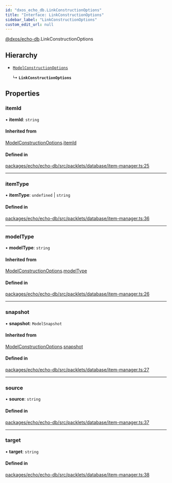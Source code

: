 ```yaml
---
id: "dxos_echo_db.LinkConstructionOptions"
title: "Interface: LinkConstructionOptions"
sidebar_label: "LinkConstructionOptions"
custom_edit_url: null
---
```


[@dxos/echo-db](../modules/dxos_echo_db.md).LinkConstructionOptions

## Hierarchy

- [`ModelConstructionOptions`](dxos_echo_db.ModelConstructionOptions.md)

  ↳ **`LinkConstructionOptions`**

## Properties

### itemId

• **itemId**: `string`

#### Inherited from

[ModelConstructionOptions](dxos_echo_db.ModelConstructionOptions.md).[itemId](dxos_echo_db.ModelConstructionOptions.md#itemid)

#### Defined in

[packages/echo/echo-db/src/packlets/database/item-manager.ts:25](https://github.com/dxos/dxos/blob/b06737400/packages/echo/echo-db/src/packlets/database/item-manager.ts#L25)

___

### itemType

• **itemType**: `undefined` \| `string`

#### Defined in

[packages/echo/echo-db/src/packlets/database/item-manager.ts:36](https://github.com/dxos/dxos/blob/b06737400/packages/echo/echo-db/src/packlets/database/item-manager.ts#L36)

___

### modelType

• **modelType**: `string`

#### Inherited from

[ModelConstructionOptions](dxos_echo_db.ModelConstructionOptions.md).[modelType](dxos_echo_db.ModelConstructionOptions.md#modeltype)

#### Defined in

[packages/echo/echo-db/src/packlets/database/item-manager.ts:26](https://github.com/dxos/dxos/blob/b06737400/packages/echo/echo-db/src/packlets/database/item-manager.ts#L26)

___

### snapshot

• **snapshot**: `ModelSnapshot`

#### Inherited from

[ModelConstructionOptions](dxos_echo_db.ModelConstructionOptions.md).[snapshot](dxos_echo_db.ModelConstructionOptions.md#snapshot)

#### Defined in

[packages/echo/echo-db/src/packlets/database/item-manager.ts:27](https://github.com/dxos/dxos/blob/b06737400/packages/echo/echo-db/src/packlets/database/item-manager.ts#L27)

___

### source

• **source**: `string`

#### Defined in

[packages/echo/echo-db/src/packlets/database/item-manager.ts:37](https://github.com/dxos/dxos/blob/b06737400/packages/echo/echo-db/src/packlets/database/item-manager.ts#L37)

___

### target

• **target**: `string`

#### Defined in

[packages/echo/echo-db/src/packlets/database/item-manager.ts:38](https://github.com/dxos/dxos/blob/b06737400/packages/echo/echo-db/src/packlets/database/item-manager.ts#L38)

